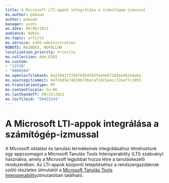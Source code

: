 ```yaml
---
title: A Microsoft LTI-appok integrálása a számítógép-izmussal
ms.author: pebaum
author: pebaum
manager: scotv
ms.date: 09/09/2021
audience: Admin
ms.topic: article
ms.service: o365-administration
ROBOTS: NOINDEX, NOFOLLOW
localization_priority: Priority
ms.collection: Adm_O365
ms.custom:
- "13728"
- "9008594"
ms.openlocfilehash: 8a218417f294703b4f03fee9ebf183ee4b2e6abe
ms.sourcegitcommit: b47c6d5e74819b73becaf1dc5eacc72eaf7c1055
ms.translationtype: MT
ms.contentlocale: hu-HU
ms.lasthandoff: 09/15/2021
ms.locfileid: "59422241"
---
```

# <a name="integrate-microsoft-lti-apps-with-your-lms"></a>A Microsoft LTI-appok integrálása a számítógép-izmussal

A Microsoft oktatási és tanulási termékeinek integrálásához létrehoztunk egy appcsomagot a Microsoft Tanulás Tools Interoperability (LTI) szabványt használva, amely a Microsoft legjobbat hozza létre a tanuláskezelő rendszerében. Az LTI-appok központi telepítéséhez a rendszergazdáknak szóló részletes útmutatót a [Microsoft Tanulás Tools Interoperability](https://admin.microsoft.com/AdminPortal/Home?#/modernonboarding/lmsintegrationguide)útmutatóban található.
